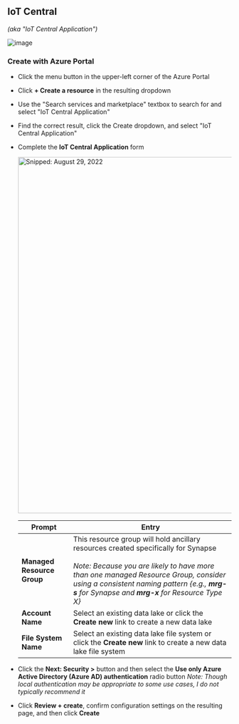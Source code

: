 ## IoT Central
_(aka "IoT Central Application")_

![image](https://user-images.githubusercontent.com/44923999/185975852-f21da095-6d6d-4259-86d8-6b199c9e3295.png)

### Create with Azure Portal

* Click the menu button in the upper-left corner of the Azure Portal
* Click **+ Create a resource** in the resulting dropdown
* Use the "Search services and marketplace" textbox to search for and select "IoT Central Application"
* Find the correct result, click the Create dropdown, and select "IoT Central Application"
* Complete the **IoT Central Application** form

  <img src="https://user-images.githubusercontent.com/44923999/187219156-29f0553f-57d4-4414-b88d-ac42ea88f6ec.png" width="800" title="Snipped: August 29, 2022" />

  Prompt | Entry
  ------ | ------
  **Managed Resource Group** | This resource group will hold ancillary resources created specifically for Synapse<br><br>_Note: Because you are likely to have more than one managed Resource Group, consider using a consistent naming pattern {e.g., **<UseCase>mrg-s** for Synapse and **<UseCase>mrg-x** for Resource Type X}_
  **Account Name** | Select an existing data lake or click the **Create new** link to create a new data lake
  **File System Name** | Select an existing data lake file system or click the **Create new** link to create a new data lake file system

* Click the **Next: Security >** button and then select the **Use only Azure Active Directory (Azure AD) authentication** radio button
  _Note: Though local authentication may be appropriate to some use cases, I do not typically recommend it_

* Click **Review + create**, confirm configuration settings on the resulting page, and then click **Create**
